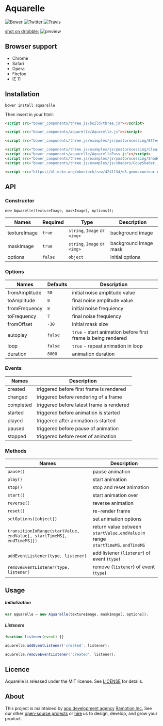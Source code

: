 # Aquarelle
[![Bower](https://img.shields.io/bower/v/aquarelle.svg)]()
[![Twitter](https://img.shields.io/badge/Twitter-@Ramotion-blue.svg?style=flat)](http://twitter.com/Ramotion)
[![Travis](https://img.shields.io/travis/Ramotion/animated-tab-bar.svg)](https://travis-ci.org/Ramotion/aquarelle)


[shot on dribbble:](https://dribbble.com/shots/2781510-Web-Transition-Effect)
![preview](./Screenshots/web__transition__effect_ramotion.gif)

## Browser support

* Chrome
* Safari
* Opera
* Firefox
* IE 11

## Installation

`bower install aquarelle`

Then insert in your html:

```html
<script src="bower_components/three.js/build/three.js"></script>

<script src="bower_components/aquarelle/Aquarelle.js"></script>

<script src="bower_components/three.js/examples/js/postprocessing/EffectComposer.js"></script>

<script src="bower_components/three.js/examples/js/postprocessing/ClearPass.js"></script>
<script src="bower_components/aquarelle/AquarellePass.js"></script>
<script src="bower_components/three.js/examples/js/postprocessing/ShaderPass.js"></script>
<script src="bower_components/three.js/examples/js/shaders/CopyShader.js"></script>

<script src="https://bl.ocks.org/mbostock/raw/4241134/d3.geom.contour.min.js"></script>
```


## API

### Constructor

`new Aquarelle(textureImage, maskImage[, options]);`

| Names | Required | Type | Description
| --- | --- | --- | ---
| textureImage | `true` | `string`, `Image` or `<img>` | background image
| maskImage | `true` | `string`, `Image` or `<img>` | background image mask
| options | `false` | `object` | initial options

### Options

| Names | Defaults | Description
| --- | --- | ---
| fromAmplitude | `50` | initial noise amplitude value
| toAmplitude | `0` | final noise amplitude value
| fromFrequency | `8` | initial noise frequiency
| toFrequency | `7` | final noise frequiency
| fromOffset | `-30` | initial mask size
| autoplay | `false` | `true` - start animation before first frame is being rendered
| loop | `false` | `true` - repeat animation in loop
| duration | `8000` | animation duration

### Events

| Names | Description
| --- | ---
| created | triggered before first frame is rendered
| changed | triggered before rendering of a frame
| completed | triggered before latest frame is rendered
| started | triggered before animation is started
| played | triggered after animation is started
| paused | triggered before pause of animation
| stopped | triggered before reset of animation

### Methods

| Names | Description
| --- | ---
| `pause()` | pause animation
| `play()` | start animation
| `stop()` | stop and reset animation
| `start()` | start animation over
| `reverse()` | reverse animation
| `reset()` | re-render frame
| `setOptions([object])` | set animation options
| `transitionInRange(startValue, endValue[, startTimeMS[, endTimeMS]])` | return value between `startValue`..`endValue` in range `startTimeMS`..`endTimeMS`
| `addEventListener(type, listener)` | add listener (`listener`) of event (`type`)
| `removeEventListener(type, listener)` | remove (`listener`) of event (`type`)


## Usage

##### Initialization

```javascript
var aquarelle = new Aquarelle(textureImage, maskImage[, options]);
```

##### Listeners

```javascript
function listener(event) {}

aquarelle.addEventListener('created', listener);

aquarelle.removeEventListener('created', listener);
```


## Licence

Aquarelle is released under the MIT license.
See [LICENSE](./LICENSE) for details.


## About
This project is maintained by [app development agency](https://ramotion.com?utm_source=gthb&utm_medium=special&utm_campaign=aquarelle) [Ramotion Inc.](https://ramotion.com?utm_source=gthb&utm_medium=special&utm_campaign=aquarelle)
See our other [open-source projects](https://github.com/ramotion) or [hire](https://ramotion.com?utm_source=gthb&utm_medium=special&utm_campaign=aquarelle) us to design, develop, and grow your product.
